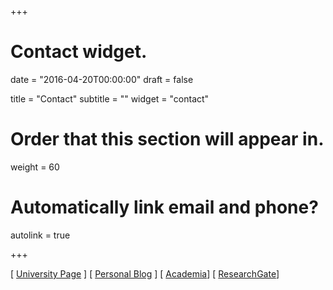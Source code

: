 +++
# Contact widget.

date = "2016-04-20T00:00:00"
draft = false

title = "Contact"
subtitle = ""
widget = "contact"

# Order that this section will appear in.
weight = 60

# Automatically link email and phone?
autolink = true

+++

[ [University Page](http://www.rug.nl/staff/m.f.lungu/) ]
[ [Personal Blog](http://mir.lu) ]
[ [Academia](http://rug.academia.edu/MirceaLungu)]
[ [ResearchGate](https://www.researchgate.net/profile/Mircea_Lungu3/publications)]



